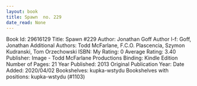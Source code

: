 ```yaml
---
layout: book
title: Spawn  no. 229
date_read: None
---
```


Book Id: 29616129
Title: Spawn #229
Author: Jonathan Goff
Author l-f: Goff, Jonathan
Additional Authors: Todd McFarlane, F.C.O. Plascencia, Szymon Kudranski, Tom Orzechowski
ISBN: 
My Rating: 0
Average Rating: 3.40
Publisher: Image - Todd McFarlane Productions
Binding: Kindle Edition
Number of Pages: 21
Year Published: 2013
Original Publication Year: 
Date Added: 2020/04/02
Bookshelves: kupka-wstydu
Bookshelves with positions: kupka-wstydu (#1103)

